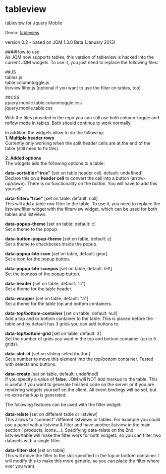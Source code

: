 tableview
=======

tableview for Jquery Mobile 

Demo: [tableview](http://www.franckreich.de/jqm/tableview/demo.html)

version 0.2 - based on JQM 1.3.0 Beta (January 2013)

####How to use  
As JQM now supports tables, this version of tableview is hacked into the current
JQM widgets. To use it, you just need to replace the following files:

##JS  
tables.js  
table.columntoggle.js  
listview.filter.js (optional if you want to use the filter on tables, too)  

##CSS    
jquery.mobile.table.columntoggle.css  
jquery.mobile.table.css  

With the files provided in the repo you can still use both column-toggle and
reflow mode in tables. Both should continue to work normally. 

In addition the widgets allow to do the following:  
**1. Multiple header rows**  
Currently only working when the split header cells are at the end of the table 
(still need to fix this).

**2. Added options**  
The widgets add the following options to a table: 
   
**data-sortable="true"** [set on table header cell, default: undefined]  
Declare this on a **header cell** to convert the cell into a button (arrow-up/down).
There is no functionality on the button. You will have to add this yourself.

**data-filter="true"** [set on table: default: null]  
This will add a table row filter to the table. To use it, you need to replace 
the listview.filter widget with the filterview widget, which can be used for 
both tables and listviews.

**data-popup-theme** [set on table: default: c]  
Set a theme to the popup.

**data-button-popup-theme** [set on table, default: c]  
Set a theme to checkboxes inside the popup.

**data-popup-btn-icon** [set on table, default: gear]  
Set a icon for the popup button.

**data-popup-btn-iconpos** [set on table, default: left]  
Set the iconpos of the popup button.

**data-header** [set on table, default: "c"]  
Set a theme for the table header. 

**data-wrapper** [set on table, default: "a"]  
Set a theme for the table top and bottom containers.

**data-top/bottom-container** [set on table, default: null]  
Add a top and or bottom container to the table. This is placed before the table 
and by default has 3 grids you can add buttons to.

**data-top/bottom-grid** [set on table, default: 3]  
Set the number of grids you want in the top and bottom container (up to 5 grids).

**data-slot-id** [set on sibling select/button]  
Set a number to move this element into the top/bottom container. Tested with 
selects and buttons.

**data-create**  [set on table, default: undefined]  
If you specify a value of **false**, JQM will NOT add markup to the table. This 
is useful if you want to generate finished code on the server or if you are
rendering widgets yourself on the client. All event bindings will be set, but 
no extra markup is generated.

The following features can be used with the filter widget:  
  
**data-relate**  [set on different table or listview]  
This allows to "connect" different listviews or tables. For example you could use
a panel with a listview & filter and have another listview in the main section (
products, icons....). Specifying data-relate on the 2nd listview/table will make
the filter work for both widgets, so you can filter two datasets with a single
filter.

**data-filter-slot** [set on table]  
This will move the filter to the slot specified in the top or bottom container. 
I will modify this to make this more generic, so you can place the filter where
ever you want.
